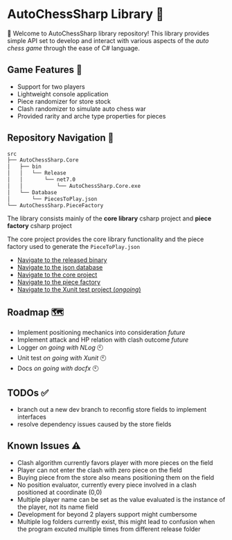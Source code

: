 # AutoChessSharp Library 🤼

👋 Welcome to AutoChessSharp library repository! This library provides simple API set to develop and interact with various aspects of the _auto chess game_ through the ease of C# language.

## Game Features 🍎

- Support for two players
- Lightweight console application
- Piece randomizer for store stock
- Clash randomizer to simulate auto chess war
- Provided rarity and arche type properties for pieces

## Repository Navigation 🔎

```txt
src
├── AutoChessSharp.Core
│   ├── bin
│   │   └── Release
│   │       └── net7.0
│   │           └── AutoChessSharp.Core.exe 
│   └── Database
│       └── PiecesToPlay.json    
└── AutoChessSharp.PieceFactory
```

The library consists mainly of the **core library** csharp project and **piece factory** csharp project

The core project provides the core library functionality and the piece factory used to generate the `PieceToPlay.json`

- [Navigate to the released binary](./src/AutoChessSharp.Core/bin/Release/net7.0)
- [Navigate to the json database](./src/AutoChessSharp.Core/Database)
- [Navigate to the core project](./src/AutoChessSharp.Core/)
- [Navigate to the piece factory](./src/AutoChessSharp.PieceFactory/)
- [Navigate to the Xunit test project (_ongoing_)](./src/AutoChessSharp.XTest/)

## Roadmap 🗺️

- Implement positioning mechanics into consideration _future_
- Implement attack and HP relation with clash outcome _future_
- Logger _on going with NLog_ 🕙
- Unit test _on going with Xunit_ 🕙
- Docs _on going with docfx_ 🕙

## TODOs ✅

- branch out a new dev branch to reconfig store fields to implement interfaces
- resolve dependency issues caused by the store fields

## Known Issues ⚠️

- Clash algorithm currently favors player with more pieces on the field
- Player can not enter the clash with zero piece on the field
- Buying piece from the store also means positioning them on the field
- No position evaluator, currently every piece involved in a clash positioned at coordinate (0,0)
- Multiple player name can be set as the value evaluated is the instance of the player, not its name field
- Development for beyond 2 players support might cumbersome
- Multiple log folders currently exist, this might lead to confusion when the program excuted multiple times from different release folder
